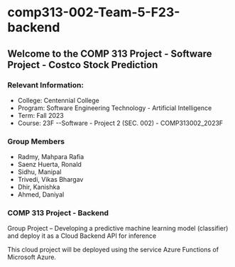 # comp313-002-Team-5-F23-backend

## Welcome to the COMP 313 Project - Software Project - Costco Stock Prediction

### Relevant Information:
- College: Centennial College
- Program: Software Engineering Technology - Artificial Intelligence
- Term: Fall 2023
- Course: 23F --Software - Project 2 (SEC. 002) - COMP313002_2023F

### Group Members
- Radmy, Mahpara Rafia
- Saenz Huerta, Ronald
- Sidhu, Manipal
- Trivedi, Vikas Bhargav
- Dhir, Kanishka
- Ahmed, Daniyal

### COMP 313 Project - Backend

Group Project – Developing a predictive machine learning model (classifier) and deploy it as a Cloud Backend API for inference

This cloud project will be deployed using the service Azure Functions of Microsoft Azure.